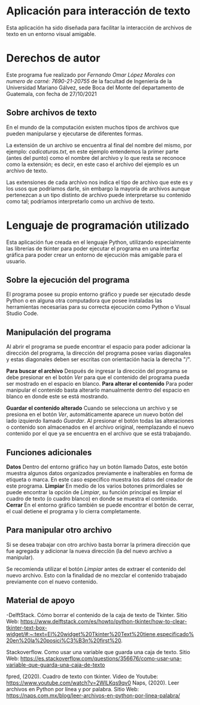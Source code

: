 # Aplicación para interacción de texto

Esta aplicación ha sido diseñada para facilitar la interacción de archivos de texto en un entorno visual amigable.

# Derechos de autor

Este programa fue realizado por *Fernando Omar López Morales con numero de carné: 7690-21-20755* de la facultad de Ingeniería de la Universidad Mariano Gálvez, sede Boca del Monte del departamento de Guatemala, con fecha de 27/10/2021

## Sobre archivos de texto

En el mundo de la computación existen muchos tipos de archivos que pueden manipularse y ejecutarse de diferentes formas.

La extensión de un archivo se encuentra al final del nombre del mismo, por ejemplo: *cadicaturas.txt*, en este ejemplo entendemos la primer parte (antes del punto) como el nombre del archivo y lo que resta se  reconoce como la extensión; es decir, en este caso el archivo del ejemplo es un archivo de texto.

Las extensiones de cada archivo nos indica el tipo de archivo que este es y los usos que podríamos darle, sin embargo la mayoría de archivos aunque pertenezcan a un tipo distinto de archivo puede interpretarse su contenido como tal; podríamos interpretarlo como un archivo de texto.
# Lenguaje de programación utilizado

Esta aplicación fue creada en el lenguaje Python, utilizando especialmente las librerías de tkinter para poder ejecutar el programa en una interfaz gráfica para poder crear un entorno de ejecución más amigable para el usuario.

## Sobre la ejecución del programa

El programa posee su propio entorno gráfico y puede ser ejecutado desde Python o en alguna otra computadora que posee instaladas las herramientas necesarias para su correcta ejecución como Python o Visual Studio Code.

## Manipulación del programa
Al abrir el programa se puede encontrar el espacio para poder adicionar la dirección del programa, la dirección del programa posee varias diagonales y estas diagonales deben ser escritas con orientación hacia la derecha "/".

**Para buscar el archivo**
Después de ingresar la dirección del programa se debe presionar en el botón *Ver* para que el contenido del programa pueda ser mostrado en el espacio en blanco.
**Para alterar el contenido**
Para poder manipular el contenido basta alterarlo manualmente dentro del espacio en blanco en donde este se está mostrando.

**Guardar el contenido alterado**
Cuando se selecciona un archivo y se presiona en el botón *Ver*, automáticamente aparece un nuevo botón del lado izquierdo llamado *Guardar*. Al presionar el botón todas las alteraciones o contenido son almacenados en el archivo original, reemplazando el nuevo contenido por el que ya se encuentra en el archivo que se está trabajando.

## Funciones adicionales
**Datos**
Dentro del entorno gráfico hay un botón llamado Datos, este botón muestra algunos datos organizados previamente e inalterables en forma de etiqueta o marca. En este caso específico muestra los datos del creador de este programa.
**Limpiar**
En medio de los varios botones primordiales se puede encontrar la opción de *Limpiar*, su función principal es limpiar el cuadro de texto (o cuadro blanco) en donde se muestra el contenido.
**Cerrar**
En el entorno gráfico también se puede encontrar el botón de cerrar, el cual detiene el programa y lo cierra completamente.

## Para manipular otro archivo
Si se desea trabajar con otro archivo basta borrar la primera dirección que fue agregada y adicionar la nueva dirección (la del nuevo archivo a manipular).

Se recomienda utilizar el botón *Limpiar* antes de extraer el contenido del nuevo archivo. Esto con la finalidad de no mezclar el contenido trabajado previamente con el nuevo contenido.
## Material de apoyo
-DelftStack. Cómo borrar el contenido de la caja de texto de Tkinter. Sitio Web:
https://www.delftstack.com/es/howto/python-tkinter/how-to-clear-tkinter-text-box-widget/#:~:text=El%20widget%20Tkinter%20Text%20tiene,especificado%20en%20la%20posici%C3%B3n%20first%20.

Stackoverflow. Como usar una variable que guarda una caja de texto. Sitio Web:
https://es.stackoverflow.com/questions/356676/como-usar-una-variable-que-guarda-una-caja-de-texto

fpred, (2020). Cuadro de texto con tkinter. Video de Youtube:
https://www.youtube.com/watch?v=2WILKqs9qv0
Naps, (2020). Leer archivos en Python por línea y por palabra. Sitio Web:
https://naps.com.mx/blog/leer-archivos-en-python-por-linea-palabra/


